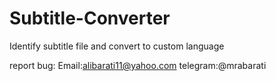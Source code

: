 # Subtitle-Converter
Identify subtitle file and convert to custom language

report bug:
Email:alibarati11@yahoo.com
telegram:@mrabarati
